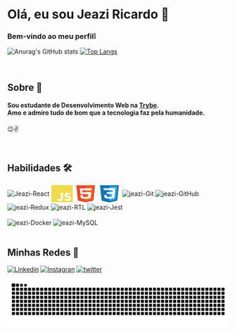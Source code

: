 # Olá, eu sou Jeazi Ricardo 👋
### Bem-vindo ao meu perfil❕ 

![Anurag's GitHub stats](https://github-readme-stats.vercel.app/api?username=jeaziricardo&show_icons=true&theme=github_dark)
[![Top Langs](https://github-readme-stats.vercel.app/api/top-langs/?username=jeaziricardo&layout=compact&theme=github_dark)](https://github.com/anuraghazra/github-readme-stats)

<br>

<div>

## Sobre 🚀
#### Sou estudante de Desenvolvimento Web na [Trybe](https://www.betrybe.com/).<br>Amo e admiro tudo de bom que a tecnologia faz pela humanidade.
😉✌️
</div>

<div style="display: inline_block"><br>

  ## Habilidades 🛠

  <img align="center" alt="Jeazi-React" height="40" width="50" src="https://cdn.jsdelivr.net/gh/devicons/devicon/icons/react/react-original.svg">
  <img align="center" alt="Jeazi-Js" height="40" width="50" src="https://raw.githubusercontent.com/devicons/devicon/master/icons/javascript/javascript-plain.svg">
  <img align="center" alt="Jeazi-HTML" height="40" width="50" src="https://raw.githubusercontent.com/devicons/devicon/master/icons/html5/html5-original.svg">
  <img align="center" alt="jeazi-CSS" height="40" width="50" src="https://raw.githubusercontent.com/devicons/devicon/master/icons/css3/css3-original.svg">
  <img align="center" alt="jeazi-Git" height="40" width="50" src="https://cdn.jsdelivr.net/gh/devicons/devicon/icons/git/git-original.svg" />
  <img align="center" alt="jeazi-GitHub" height="40" width="50" src="https://cdn.jsdelivr.net/gh/devicons/devicon/icons/github/github-original.svg" />
  <img align="center" alt="jeazi-Redux" height="40" width="50" src="https://cdn.jsdelivr.net/gh/devicons/devicon/icons/redux/redux-original.svg" />
  <img align="center" alt="jeazi-RTL" height="40" width="50" src="https://testing-library.com/img/octopus-128x128.png" />
  <img align="center" alt="jeazi-Jest" height="40" width="50" src="https://cdn.jsdelivr.net/gh/devicons/devicon/icons/jest/jest-plain.svg" />
  <br>
  <br>
  <img align="center" alt="jeazi-Docker" height="40" width="50" src="https://cdn.jsdelivr.net/gh/devicons/devicon/icons/docker/docker-plain.svg" />
  <img align="center" alt="jeazi-MySQL" height="40" width="50" src="https://cdn.jsdelivr.net/gh/devicons/devicon/icons/mysql/mysql-original.svg" />
</div>

<br>

<div>

## Minhas Redes 🔗

[![Linkedin](https://img.shields.io/badge/LinkedIn-0077B5?style=for-the-badge&logo=linkedin&logoColor=white)](https://www.linkedin.com/in/jeaziricardo/)
[![Instagran](https://img.shields.io/badge/Instagram-E4405F?style=for-the-badge&logo=instagram&logoColor=white)](https://www.instagram.com/jeaziricardo/)
[![twitter](https://img.shields.io/badge/Twitter-1DA1F2?style=for-the-badge&logo=twitter&logoColor=white)](https://twitter.com/jzricardod)
</div>

  ![Snake animation](https://github.com/jeaziricardo/jeaziricardo/blob/output/github-contribution-grid-snake.svg)

<!--
**JeaziRicardo/jeaziricardo** is a ✨ _special_ ✨ repository because its `README.md` (this file) appears on your GitHub profile.

Here are some ideas to get you started:

- 🔭 I’m currently working on ...
- 🌱 I’m currently learning ...
- 👯 I’m looking to collaborate on ...
- 🤔 I’m looking for help with ...
- 💬 Ask me about ...
- 📫 How to reach me: ...
- 😄 Pronouns: ...
- ⚡ Fun fact: ...
-->
